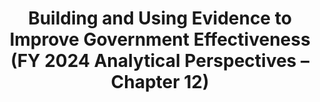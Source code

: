 ---
title: Building and Using Evidence to Improve Government Effectiveness (FY 2024 Analytical Perspectives – Chapter 12)
year: 2024
description: 
external_url: https://www.whitehouse.gov/wp-content/uploads/2023/03/ap_12_evidence_fy2024.pdf
aria-label: Building and Using Evidence to Improve Government Effectiveness (FY 2024 Analytical Perspectives – Chapter 12)
content_tags: 
type: link
filters: budget-discussions omb 2024 evaluation evidence-act evidence-use
post-date: March 13, 2023
---